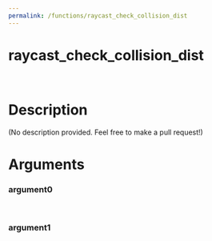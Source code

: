 ```yaml
---
permalink: /functions/raycast_check_collision_dist
---
```

# raycast_check_collision_dist  
&nbsp;  
# Description  
(No description provided. Feel free to make a pull request!) 
&nbsp;  
# Arguments
### argument0

&nbsp;    
### argument1

&nbsp;    


